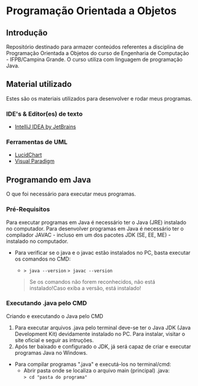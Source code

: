 # Programação Orientada a Objetos

## Introdução

Repositório destinado para armazer conteúdos referentes a disciplina de Programação Orientada a Objetos do curso de Engenharia de Computação - IFPB/Campina Grande.
O curso utiliza com linguagem de programação Java.

## Material utilizado

Estes são os materiais utilizados para desenvolver e rodar meus programas.

### IDE's & Editor(es) de texto

- [IntelliJ IDEA by JetBrains](https://www.jetbrains.com/idea/)

### Ferramentas de UML

- [LucidChart](https://www.lucidchart.com/pages/)
- [Visual Paradigm](https://online.visual-paradigm.com/pt/)

## Programando em Java

O que foi necessário para executar meus programas.

### Pré-Requisitos

Para executar programas em Java é necessário ter o Java (JRE) instalado no computador. Para desenvolver programas em Java é necessário ter o compilador JAVAC - incluso em um dos pacotes JDK (SE, EE, ME) - instalado no computador.

- Para verificar se o java e o javac estão instalados no PC, basta executar os comandos no CMD:
    - `> java --version` `> javac --version`

    > Se os comandos não forem reconhecidos, não está instalado!Caso exiba a versão, está instalado!

### Executando .java pelo CMD

Criando e executando o Java pelo CMD

1. Para executar arquivos .java pelo terminal deve-se ter o Java JDK (Java Development Kit) devidamente instalado no PC.
Para instalar, visitar o site oficial e seguir as intruções.
2. Após ter baixado e configurado o JDK, já será capaz de criar e executar programas Java no Windows.
- Para compilar programas ".java" e executá-los no terminal/cmd:
    - Abrir pasta onde se localiza o arquivo main (principal) .java:<br>
        `> cd "pasta do programa"`
